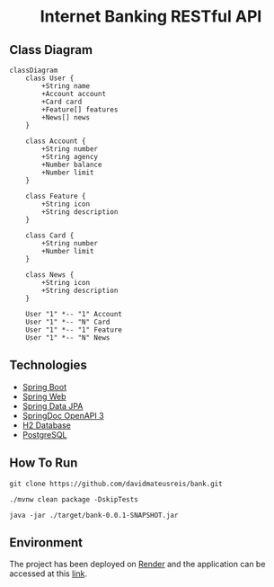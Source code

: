 <h1 align="center">
  Internet Banking RESTful API
</h1>


## Class Diagram

```mermaid
classDiagram
    class User {
        +String name
        +Account account
        +Card card
        +Feature[] features
        +News[] news
    }

    class Account {
        +String number
        +String agency
        +Number balance
        +Number limit
    }

    class Feature {
        +String icon
        +String description
    }

    class Card {
        +String number
        +Number limit
    }

    class News {
        +String icon
        +String description
    }

    User "1" *-- "1" Account
    User "1" *-- "N" Card
    User "1" *-- "1" Feature
    User "1" *-- "N" News
```
## Technologies

- [Spring Boot](https://spring.io/projects/spring-boot)
- [Spring Web](https://spring.io/projects/spring-ws)
- [Spring Data JPA](https://spring.io/projects/spring-data-jpa)
- [SpringDoc OpenAPI 3](https://springdoc.org/v2/#spring-webflux-support)
- [H2 Database](https://www.h2database.com/html/main.html)
- [PostgreSQL](https://www.postgresql.org/)

## How To Run

```
git clone https://github.com/davidmateusreis/bank.git
```
```
./mvnw clean package -DskipTests
```
```
java -jar ./target/bank-0.0.1-SNAPSHOT.jar
```

## Environment

The project has been deployed on [Render](https://render.com) and the application can be accessed at this [link](https://backend-bank-1a50.onrender.com/swagger-ui/index.html).